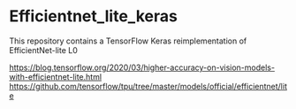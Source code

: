 # Efficientnet_lite_keras

This repository contains a TensorFlow Keras reimplementation of EfficientNet-lite L0


https://blog.tensorflow.org/2020/03/higher-accuracy-on-vision-models-with-efficientnet-lite.html
https://github.com/tensorflow/tpu/tree/master/models/official/efficientnet/lite
